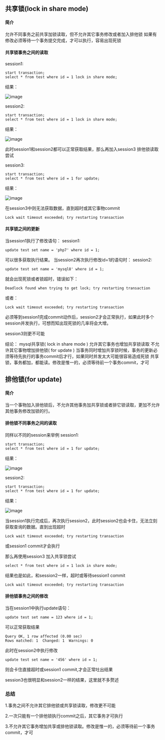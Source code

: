 ## 共享锁(lock in share mode)
#### 简介
允许不同事务之前共享加锁读取，但不允许其它事务修改或者加入排他锁
如果有修改必须等待一个事务提交完成，才可以执行，容易出现死锁

#### 共享锁事务之间的读取
session1:

```
start transaction;
select * from test where id = 1 lock in share mode;
```
结果：

![image](https://img-blog.csdnimg.cn/20190731140214666.png)

session2:

```
start transaction;
select * from test where id = 1 lock in share mode;
```
结果：

![image](https://img-blog.csdnimg.cn/20190731140214666.png)

<!--more-->

此时session1和session2都可以正常获取结果，那么再加入session3 排他锁读取尝试

session3:

```
start transaction;
select * from test where id = 1 for update;
```
结果：

![image](https://img-blog.csdnimg.cn/20190731140303837.png)


在session3中则无法获取数据，直到超时或其它事物commit

```
Lock wait timeout exceeded; try restarting transaction
```

#### 共享锁之间的更新
当session1执行了修改语句：
session1:

```
update test set name = 'php7' where id = 1;
```
可以很多获取执行结果。
当session2再次执行修改id=1的语句时：
session2:

```
update test set name = 'mysql8' where id = 1;
```
就会出现死锁或者锁超时，错误如下：

```
Deadlock found when trying to get lock; try restarting transaction
```
或者：

```
Lock wait timeout exceeded; try restarting transaction
```
必须等到session1完成commit动作后，session2才会正常执行，如果此时多个session并发执行，可想而知出现死锁的几率将会大增。

session3则更不可能

结论：
mysql共享锁(
lock in share mode
)
允许其它事务也增加共享锁读取
不允许其它事物增加排他锁(
for update
)
当事务同时增加共享锁时候，事务的更新必须等待先执行的事务commit后才行，如果同时并发太大可能很容易造成死锁
共享锁，事务都加，都能读。修改是惟一的，必须等待前一个事务commit，才可

## 排他锁(for update)
#### 简介
当一个事物加入排他锁后，不允许其他事务加共享锁或者排它锁读取，更加不允许其他事务修改加锁的行。

#### 排他锁不同事务之间的读取
同样以不同的session来举例
session1:

```
start transaction;
select * from test where id = 1 for update;
```
结果：

![image](https://img-blog.csdnimg.cn/20190731140214666.png)

session2:

```
start transaction;
select * from test where id = 1 for update;
```
结果：

![image](https://img-blog.csdnimg.cn/20190731140754173.png)

当session1执行完成后，再次执行session2，此时session2也会卡住，无法立刻获取查询的数据。直到出现超时

```
Lock wait timeout exceeded; try restarting transaction
```
或session1 commit才会执行

那么再使用session3 加入共享锁尝试

```
select * from test where id = 1 lock in share mode;
```
结果也是如此，和session2一样，超时或等待session1 commit

```
Lock wait timeout exceeded; try restarting transaction
```
#### 排他锁事务之间的修改
当在session1中执行update语句：

```
update test set name = 123 where id = 1;
```
可以正常获取结果

```
Query OK, 1 row affected (0.00 sec)
Rows matched: 1  Changed: 1  Warnings: 0
```
此时在session2中执行修改

```
update test set name = '456' where id = 1;
```
则会卡住直接超时或session1 commit,才会正常吐出结果

session3也很明显和session2一样的结果，这里就不多赘述

### 总结
1.事务之间不允许其它排他锁或共享锁读取，修改更不可能

2.一次只能有一个排他锁执行commit之后，其它事务才可执行

3.不允许其它事务增加共享或排他锁读取。修改是惟一的，必须等待前一个事务commit，才可
